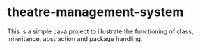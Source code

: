 # theatre-management-system
This is a simple Java project to illustrate the functioning of class, inheritance, abstraction and package handling.
